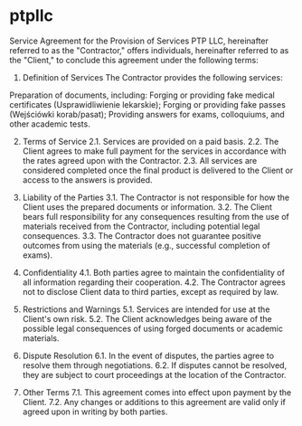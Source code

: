 # ptpllc

Service Agreement for the Provision of Services
PTP LLC, hereinafter referred to as the "Contractor," offers individuals, hereinafter referred to as the "Client," to conclude this agreement under the following terms:

1. Definition of Services
The Contractor provides the following services:

  Preparation of documents, including:
    Forging or providing fake medical certificates (Usprawidliwienie lekarskie);
    Forging or providing fake passes (Wejściówki korab/pasat);
    Providing answers for exams, colloquiums, and other academic tests.

2. Terms of Service
2.1. Services are provided on a paid basis.
2.2. The Client agrees to make full payment for the services in accordance with the rates agreed upon with the Contractor.
2.3. All services are considered completed once the final product is delivered to the Client or access to the answers is provided.

3. Liability of the Parties
3.1. The Contractor is not responsible for how the Client uses the prepared documents or information.
3.2. The Client bears full responsibility for any consequences resulting from the use of materials received from the Contractor, including potential legal consequences.
3.3. The Contractor does not guarantee positive outcomes from using the materials (e.g., successful completion of exams).

4. Confidentiality
4.1. Both parties agree to maintain the confidentiality of all information regarding their cooperation.
4.2. The Contractor agrees not to disclose Client data to third parties, except as required by law.

5. Restrictions and Warnings
5.1. Services are intended for use at the Client's own risk.
5.2. The Client acknowledges being aware of the possible legal consequences of using forged documents or academic materials.

6. Dispute Resolution
6.1. In the event of disputes, the parties agree to resolve them through negotiations.
6.2. If disputes cannot be resolved, they are subject to court proceedings at the location of the Contractor.

7. Other Terms
7.1. This agreement comes into effect upon payment by the Client.
7.2. Any changes or additions to this agreement are valid only if agreed upon in writing by both parties.
